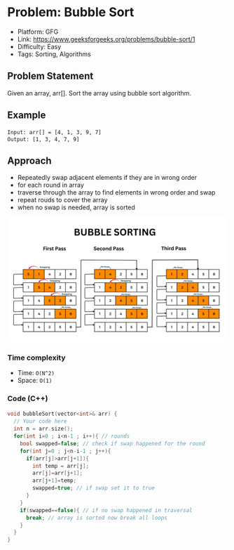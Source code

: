 # Problem: Bubble Sort

- Platform: GFG
- Link: https://www.geeksforgeeks.org/problems/bubble-sort/1
- Difficulty: Easy
- Tags: Sorting, Algorithms

## Problem Statement

Given an array, arr[]. Sort the array using bubble sort algorithm.

## Example

```
Input: arr[] = [4, 1, 3, 9, 7]
Output: [1, 3, 4, 7, 9]
```

## Approach

- Repeatedly swap adjacent elements if they are in wrong order
- for each round in array
- traverse through the array to find elements in wrong order and swap
- repeat rouds to cover the array
- when no swap is needed, array is sorted

![Bubble sort](bubble-sort.png)

### Time complexity

- Time: `O(N^2)`
- Space: `O(1)`

### Code (C++)

```c++
void bubbleSort(vector<int>& arr) {
  // Your code here
  int n = arr.size();
  for(int i=0 ; i<n-1 ; i++){ // rounds
    bool swapped=false; // check if swap happened for the round
    for(int j=0 ; j<n-i-1 ; j++){
      if(arr[j]>arr[j+1]){
        int temp = arr[j];
        arr[j]=arr[j+1];
        arr[j+1]=temp;
        swapped=true; // if swap set it to true
      }
    }
    if(swapped==false){ // if no swap happened in traversal
      break; // array is sorted now break all loops
    }
  }
}
```
